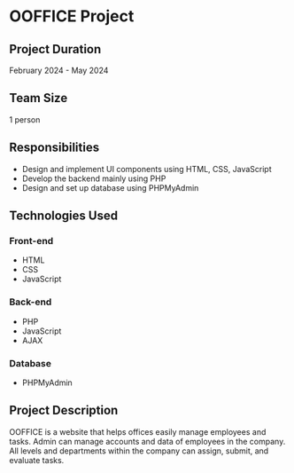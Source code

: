 # OOFFICE Project

## Project Duration
February 2024 - May 2024

## Team Size
1 person

## Responsibilities
- Design and implement UI components using HTML, CSS, JavaScript
- Develop the backend mainly using PHP
- Design and set up database using PHPMyAdmin

## Technologies Used

### Front-end
- HTML
- CSS
- JavaScript

### Back-end
- PHP
- JavaScript
- AJAX

### Database
- PHPMyAdmin

## Project Description
OOFFICE is a website that helps offices easily manage employees and tasks. Admin can manage accounts and data of employees in the company. All levels and departments within the company can assign, submit, and evaluate tasks.